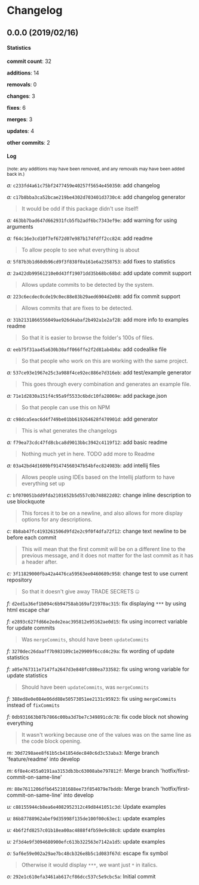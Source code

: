 # Changelog
## 0.0.0 (2019/02/16)
#### Statistics
**commit count**: 32

**additions**: 14

**removals**: 0

**changes**: 3

**fixes**: 6

**merges**: 3

**updates**: 4

**other commits**: 2

#### Log
<small>(note: any additions may have been removed, and any removals may have been added back in.)</small>

*a:* `c233fd4a61c75bf2477459e40257f5654e450350`: add changelog

*a:* `c17b8bba3ca52bcae219be4302d703401d3730c4`: add changelog generator
> It would be odd if this package didn't use itself!                    

*a:* `463bb7bad647d662931fcb5fb2adf6bc7343ef9e`: add warning for using arguments

*a:* `f64c16e3cd10f7ef672d07e987b174fdff2cc824`: add readme
> To allow people to see what everything is about

*a:* `5f87b3b1d60db96cd9f3f838f0a161e6a2358753`: add fixes to statistics

*a:* `2a422db99561210e0d43ff19071dd35b68bc68bd`: add update commit support
> Allows update commits to be detected by the system.

*a:* `223c6ecdec0cde19c0ec88e83b29aed6904d2e08`: add fix commit support
> Allows commits that are fixes to be detected.

*a:* `31b2131866556049ae926d4abaf2b492a1e2af28`: add more info to examples readme
> So that it is easier to browse the folder's 100s of files.

*a:* `eeb75f31aa45a630b30aff066ffe2f2d81ab4b0a`: add codealike file
> So that people who work on this are working with the same project.

*a:* `537ce93e1967e25c3a988f4ce92ec886e7d316eb`: add test/example generator
> This goes through every combination and generates an example file.

*a:* `71e1d2830a151f4c95a9f5533c6bdc10fa28069e`: add package.json
> So that people can use this on NPM

*a:* `c98dca5eac6d4f749be01bb619264628f470901d`: add generator
> This is what generates the changelogs

*a:* `f79ea73cdc47fd8cbca8d9013bbc3942c4119f12`: add basic readme
> Nothing much yet in here. TODO add more to Readme

*a:* `03a42bd4d1609bf91474560347b54bfec824983b`: add intellij files
> Allows people using IDEs based on the Intellij platform to have everything set up

*c:* `bf070051bdd9fda2101652b5d557c0b748822d02`: change inline description to use blockquote
> This forces it to be on a newline, and also allows for more display options for any descriptions.

*c:* `8b8ab47fc4193261506d9fd2e2c9f0f4dfa72f12`: change text newline to be before each commit
> This will mean that the first commit will be on a different line to the previous message, and it does not matter for the last commit as it has a header after.

*c:* `3f11829000fba42a4476ca59563ee0460689c958`: change test to use current repository
> So that it doesn't give away TRADE SECRETS 🤐

*f:* `d2ed1a36ef1b094c6b94758ab169af21970ac315`: fix displaying `***` by using html escape char

*f:* `e2893c627fd66e2ede2eac395812e95162ae0d15`: fix using incorrect variable for update commits
> Was `mergeCommits`, should have been `updateCommits`

*f:* `3270dec26daaff7b983109c1e29909f6ccd4c29a`: fix wording of update statistics

*f:* `a05e767311e7147fa2647d3e848fc880ea733582`: fix using wrong variable for update statistics
> Should have been `updateCommits`, was `mergeCommits`

*f:* `388ed8e0e084e06dd88e50573051ee2131c95923`: fix using `mergeCommits` instead of `fixCommits`

*f:* `0db931663b07b7866c00ba3d7be7c349891cdc78`: fix code block not showing everything
> It wasn't working because one of the values was on the same line as the code block opening.

*m:* `30d7298aee8f61b5cb41854dec840c6d3c53aba3`: Merge branch 'feature/readme' into develop

*m:* `6f8e4c455a0191aa3153db3bc63008abe797812f`: Merge branch 'hotfix/first-commit-on-same-line'

*m:* `88e7611206dfb6452101688ee73f854079e7bddb`: Merge branch 'hotfix/first-commit-on-same-line' into develop

*u:* `c88155944cb8ea6e4082952312c49d8441051c3d`: Update examples

*u:* `86b87788962abef9d35998f135de100f00c63ec1`: update examples

*u:* `4b6f2fd8257c01b18ea00ac4888f4fb59e9c88c8`: update examples

*u:* `2f3d4e9f3094680900efc613b322563e7142a1d5`: update examples

*o:* `5af6e59e002a29ae7bc48cb326e8b5c1d083f67d`: escape fix symbol
> Otherwise it would display `***`, we want just `*` in italics.

*o:* `292e1c610efa3461ab617cf86dcc537c5e9cbc5a`: Initial commit
